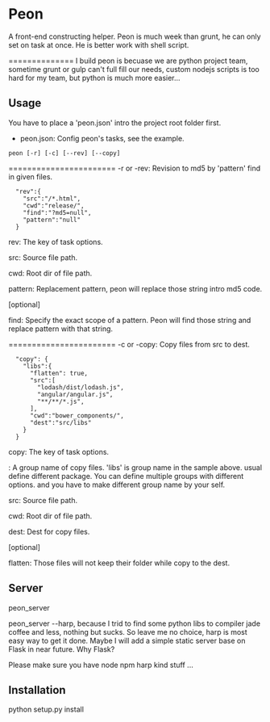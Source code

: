 # Peon

A front-end constructing helper.
Peon is much week than grunt, he can only set on task at once.
He is better work with shell script.

==============
I build peon is becuase we are python project team, sometime grunt or gulp can't full fill our needs, custom nodejs scripts is too hard for my team, but python is much more easier...


## Usage
You have to place a 'peon.json' intro the project root folder first.
* peon.json: Config peon's tasks, see the example.

`peon [-r] [-c] [--rev] [--copy]`

=======================
-r or -rev: Revision to md5 by 'pattern' find in given files.

```
  "rev":{
    "src":"/*.html",
    "cwd":"release/",
    "find":"?md5=null",
    "pattern":"null"
  }
```
rev: The key of task options.

src: Source file path.

cwd: Root dir of file path.

pattern: Replacement pattern, peon will replace those string intro md5 code.

[optional]

find:  Specify the exact scope of a pattern. Peon will find those string and  replace pattern with that string.

=======================
-c or -copy: Copy files from src to dest.

```
  "copy": {
    "libs":{
      "flatten": true,
      "src":[
        "lodash/dist/lodash.js",
        "angular/angular.js",
        "**/**/*.js",
      ],
      "cwd":"bower_components/",
      "dest":"src/libs"
    }
  }
```
copy: The key of task options.

<group>: A group name of copy files. 'libs' is group name in the sample above. usual define different package. You can define multiple groups with different options. and you have to make different group name by your self.

src: Source file path.

cwd: Root dir of file path.

dest: Dest for copy files.

[optional]

flatten: Those files will not keep their folder while copy to the dest.

## Server

peon_server

peon_server --harp, because I trid to find some python libs to compiler jade coffee and less, nothing but sucks. So leave me no choice, harp is most easy way to get it done. Maybe I will add a simple static server base on Flask in near future. Why Flask?

Please make sure you have node npm harp kind stuff ...

## Installation
python setup.py install

